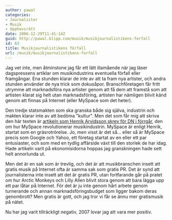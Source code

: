 ```yaml
---
author: pawal
categories:
- Journalister
- Musik
- Upphovsrätt
date: 2006-12-29T11:41:14Z
guid: http://pawal.blipp.com/musik/musikjournalistikens-forfall
id: 63
title: Musikjournalistikens förfall
url: /musik/musikjournalistikens-forfall
---
```


Jag vet inte, men åtminstone jag får ett lätt illamående när jag läser dagspressens artiklar om musikindustrins eventuella förfall eller framgångar. Ena stunden klarar de inte av att ta fram nya artister, och andra stunden använder de nya trick som dokusåpor. Branschföretagen får fritt utrymme att marknadsföra nya artister genom att få dem att framstå som att artisten klarat sig helt utan marknadsföring, artisten har nämligen blivit känd genom att finnas på Internet (eller MySpace som det heter).

Den tredje statsmakten som ska granska både sig själva, industrin och makten klarar inte av att bedöma "kultur". Men det som får mig att skriva den här texten är <a href="http://www.dn.se/DNet/jsp/polopoly.jsp?d=2198&a=600397&previousRenderType=6">artikeln som Henrik Arvidsson skrev för DN i förrgår</a>, den om hur MySpace revolutionerar musikindustrin. MySpace är enligt Henrik, startat som en gräsrotrörelse. Jo, men visst är det så... eller så är MySpace precis som Google och Yahoo, ett företag startat av en eller ett par entusiaster, och som med en tydlig affärside växt till den storlek de har idag. Hade artikeln varit på ekonomisidorna hoppas jag granskningen hade sett helt annorlunda ut.

Men det är en sak som är trevlig, och det är att musikbranschen insett att gratis musik på Internet ofta är samma sak som gratis PR. Det är synd att journalisterna inte insett att det är gratis PR, utan fortfarande går på pratet om hur Arctic Monkeys och Lilly Allen blivit stora genom att bara lägga upp ett par låtar på Internet. För det är ju inte genom hårt arbete genom turnerande och annan marknadsföringsbudget som ligger bakom deras genombrott? Men gratis är gott, och jag tror vi får se ännu mer gratismusik på nätet.

Nu har jag varit tillräckligt negativ, 2007 lovar jag att vara mer positiv.